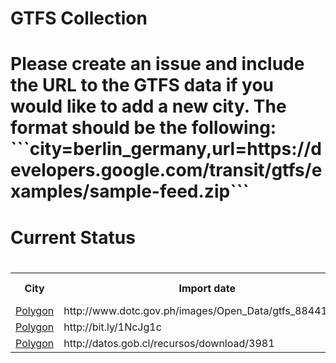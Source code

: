 <h1>GTFS Collection<h1/><p>Please create an issue and include the URL to the GTFS data if you would like to add a new city. The format should be the following: <br>```city=berlin_germany,url=https://developers.google.com/transit/gtfs/examples/sample-feed.zip```<p/><h1>Current Status<h1/><table><tr><th>City</th><th>Import date</th><th>Expire date</th><th>Polygon</th><th>Source</th></tr><tr><td><a href="https://github.com/gtfs-collection/manila_phillipines>manila_phillipines</a></td><td>2015-03-03</td><td>2015-09-03</td><td><a href="https://github.com/gtfs-collection/overview/blob/master/polygons/manila_phillipines.geojson">Polygon</a></td><td>http://www.dotc.gov.ph/images/Open_Data/gtfs_884416.zip</td><tr><td><a href="https://github.com/gtfs-collection/sao-paulo_brazil>sao-paulo_brazil</a></td><td>2015-03-03</td><td>2015-09-03</td><td><a href="https://github.com/gtfs-collection/overview/blob/master/polygons/sao-paulo_brazil.geojson">Polygon</a></td><td>http://bit.ly/1NcJg1c</td><tr><td><a href="https://github.com/gtfs-collection/santiago_chile>santiago_chile</a></td><td>2015-03-04</td><td>2015-09-04</td><td><a href="https://github.com/gtfs-collection/overview/blob/master/polygons/santiago_chile.geojson">Polygon</a></td><td>http://datos.gob.cl/recursos/download/3981</td></table>